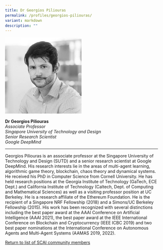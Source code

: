 ```yaml
---
title: Dr Georgios Piliouras
permalink: /profiles/georgios-piliouras/
variant: markdown
description: ""
---
```

<div style="width:50%"><img src="/images/People/georgios_piliouras.jpeg" alt="Dr Georgios Piliouras"></div>

**Dr Georgios Piliouras**<br>*Associate Professor*<br>*Singapore University of Technology and Design*<br>*Senior Research Scientist*<br>*Google DeepMind*<br>

---

Georgios Piliouras is an associate professor at the Singapore University of Technology and Design (SUTD) and a senior research scientist at Google DeepMind. His research interests lie in the areas of multi-agent learning, algorithmic game theory, blockchain, chaos theory and dynamical systems. He received his PhD in Computer Science from Cornell University. He has held research positions at the Georgia Institute of Technology (GaTech, ECE Dept.) and California Institute of Technology (Caltech, Dept. of Computing and Mathematical Sciences) as well as a visiting professor position at UC Berkeley. He is a research affiliate of the Ethereum Foundation. He is the recipient of a Singapore NRF Fellowship (2018) and a Simons/UC Berkeley Fellowship (2015). His work has been recognized with several distinctions including the best paper award at the AAAI Conference on Artificial Intelligence (AAAI 2021), the best paper award at the IEEE International Conference on Blockchain and Cryptocurrency (IEEE ICBC 2019) and two best paper nominations at the International Conference on Autonomous Agents and Multi-Agent Systems (AAMAS 2019, 2022).

[Return to list of SCAI community members](/community)